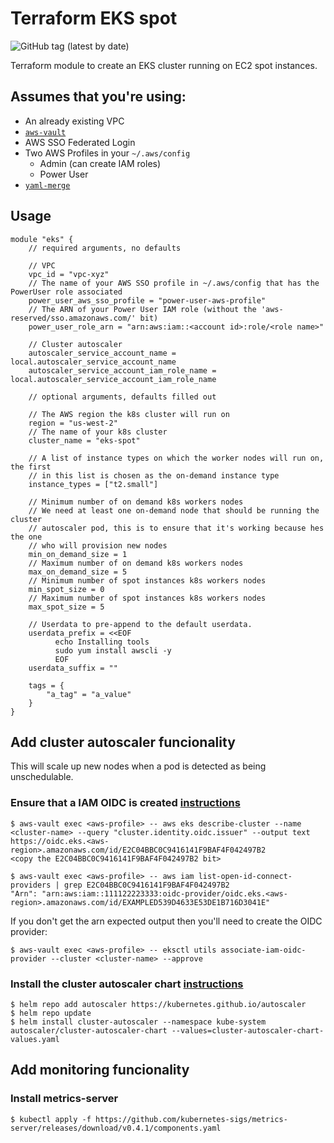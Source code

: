 # Terraform EKS spot

<!-- [![Help Contribute to Open Source](https://www.codetriage.com/terraform-aws-modules/terraform-aws-vpc/badges/users.svg)](https://www.codetriage.com/terraform-aws-modules/terraform-aws-vpc) -->
![GitHub tag (latest by date)](https://img.shields.io/github/v/tag/lrascao/terraform-eks-spot)

Terraform module to create an EKS cluster running on EC2 spot instances.

## Assumes that you're using:

* An already existing VPC
* [`aws-vault`](https://github.com/99designs/aws-vault)
* AWS SSO Federated Login
* Two AWS Profiles in your `~/.aws/config`
    * Admin (can create IAM roles)
    * Power User
* [`yaml-merge`](github.com/alexlafroscia/yaml-merge)

## Usage


```hcl
module "eks" {
    // required arguments, no defaults

    // VPC
    vpc_id = "vpc-xyz"
    // The name of your AWS SSO profile in ~/.aws/config that has the PowerUser role associated
    power_user_aws_sso_profile = "power-user-aws-profile"
    // The ARN of your Power User IAM role (without the 'aws-reserved/sso.amazonaws.com/' bit)
    power_user_role_arn = "arn:aws:iam::<account id>:role/<role name>"

    // Cluster autoscaler
    autoscaler_service_account_name = local.autoscaler_service_account_name
    autoscaler_service_account_iam_role_name = local.autoscaler_service_account_iam_role_name

    // optional arguments, defaults filled out

    // The AWS region the k8s cluster will run on
    region = "us-west-2"
    // The name of your k8s cluster
    cluster_name = "eks-spot"

    // A list of instance types on which the worker nodes will run on, the first
    // in this list is chosen as the on-demand instance type
    instance_types = ["t2.small"]

    // Minimum number of on demand k8s workers nodes
    // We need at least one on-demand node that should be running the cluster
    // autoscaler pod, this is to ensure that it's working because hes the one
    // who will provision new nodes
    min_on_demand_size = 1
    // Maximum number of on demand k8s workers nodes
    max_on_demand_size = 5
    // Minimum number of spot instances k8s workers nodes
    min_spot_size = 0
    // Maximum number of spot instances k8s workers nodes
    max_spot_size = 5

    // Userdata to pre-append to the default userdata.
    userdata_prefix = <<EOF
          echo Installing tools
          sudo yum install awscli -y
          EOF
    userdata_suffix = ""

    tags = {
        "a_tag" = "a_value"
    }
}
```

## Add cluster autoscaler funcionality

This will scale up new nodes when a pod is detected as being unschedulable.

### Ensure that a IAM OIDC is created [instructions](https://docs.aws.amazon.com/eks/latest/userguide/enable-iam-roles-for-service-accounts.html)

```
$ aws-vault exec <aws-profile> -- aws eks describe-cluster --name <cluster-name> --query "cluster.identity.oidc.issuer" --output text
https://oidc.eks.<aws-region>.amazonaws.com/id/E2C04BBC0C9416141F9BAF4F042497B2
<copy the E2C04BBC0C9416141F9BAF4F042497B2 bit>

$ aws-vault exec <aws-profile> -- aws iam list-open-id-connect-providers | grep E2C04BBC0C9416141F9BAF4F042497B2
"Arn": "arn:aws:iam::111122223333:oidc-provider/oidc.eks.<aws-region>.amazonaws.com/id/EXAMPLED539D4633E53DE1B716D3041E"
```

If you don't get the arn expected output then you'll need to create the OIDC provider:

```
$ aws-vault exec <aws-profile> -- eksctl utils associate-iam-oidc-provider --cluster <cluster-name> --approve
```

### Install the cluster autoscaler chart [instructions](https://github.com/terraform-aws-modules/terraform-aws-eks/tree/v14.0.0/examples/irsa)

```
$ helm repo add autoscaler https://kubernetes.github.io/autoscaler
$ helm repo update
$ helm install cluster-autoscaler --namespace kube-system autoscaler/cluster-autoscaler-chart --values=cluster-autoscaler-chart-values.yaml
```

## Add monitoring funcionality

### Install metrics-server

```
$ kubectl apply -f https://github.com/kubernetes-sigs/metrics-server/releases/download/v0.4.1/components.yaml
```

